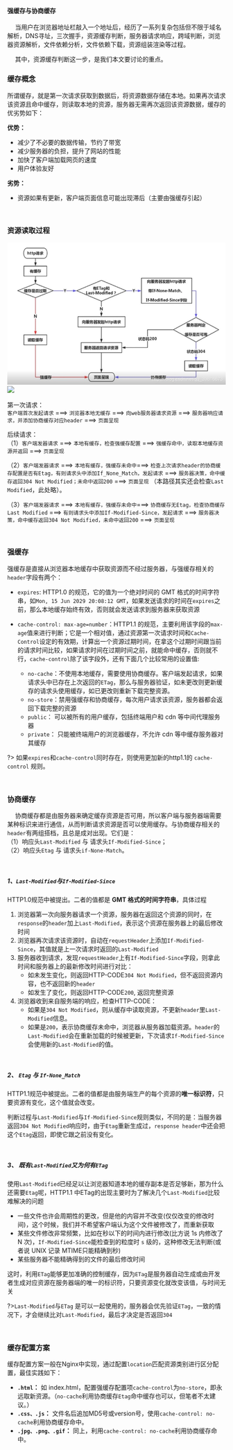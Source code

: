 #### 强缓存与协商缓存

&emsp; 当用户在浏览器地址栏敲入一个地址后，经历了一系列复杂包括但不限于域名解析，DNS寻址，三次握手，资源缓存判断，服务器请求响应，跨域判断，浏览器资源解析，文件依赖分析，文件依赖下载，资源组装渲染等过程。

&emsp; 其中，资源缓存判断这一步，是我们本文要讨论的重点。
### 缓存概念

所谓缓存，就是第一次请求获取到数据后，将资源数据存储在本地。如果再次请求该资源且命中缓存，则读取本地的资源，服务器无需再次返回该资源数据，缓存的优劣势如下：

**优势：**
- 减少了不必要的数据传输，节约了带宽
- 减少服务器的负担，提升了网站的性能
- 加快了客户端加载网页的速度
- 用户体验友好

**劣势：**
- 资源如果有更新，客户端页面信息可能出现滞后（主要由强缓存引起）

<br>

### 资源读取过程

<img src="/docs/static/image/code/cache.jpeg" />
<img src="https://img-blog.csdnimg.cn/20191204223212908.png?x-oss-process=image/watermark,type_ZmFuZ3poZW5naGVpdGk,shadow_10,text_aHR0cHM6Ly9ibG9nLmNzZG4ubmV0L20wXzM3OTY1MDE4,size_16,color_FFFFFF,t_70" />

第一次请求：<br>
`客户端首次发起请求`  ===> `浏览器本地无缓存`  ===> `向web服务器请求资源` ===> `服务器响应请求，并添加协商缓存对应header` ===> `页面呈现`

后续请求：<br>
（1）`客户端发器请求` ===> `本地有缓存，检查强缓存配置` ===> `强缓存命中，读取本地缓存资源并返回` ===> `页面呈现`  <br>

（2）`客户端发器请求` ===> `本地有缓存，强缓存未命中`===> `检查上次请求header的协商缓存配置是否有Etag，有则请求头中添加If_None_Match，发起请求` ===> `服务器决策，命中缓存返回304 Not Modified；未命中返回200` ===> `页面呈现` （本路径其实还会检查`Last Modified`，此处略）。<br> 

（3）`客户端发器请求` ===> `本地有缓存，强缓存未命中`===> `协商缓存无Etag，检查协商缓存Last Modified` ===> `有则请求头中添加If-Modified-Since，发起请求` ===> `服务器决策，命中缓存返回304 Not Modified，未命中返回200` ===> `页面呈现`

<br>

### 强缓存

强缓存是直接从浏览器本地缓存中获取资源而不经过服务器，与强缓存相关的`header`字段有两个：

- `expires`: HTTP1.0 的规范，它的值为一个绝对时间的 GMT 格式的时间字符串，如`Mon, 15 Jun 2029 20:08:12 GMT`，如果发送请求的时间在`expires`之前，那么本地缓存始终有效，否则就会发送请求到服务器来获取资源

- `cache-control: max-age=number`：HTTP1.1 的规范，主要利用该字段的`max-age`值来进行判断；它是一个相对值，通过资源第一次请求时间和`Cache-Control`设定的有效期，计算出一个资源过期时间，在拿这个过期时间跟当前的请求时间比较，如果请求时间在过期时间之前，就能命中缓存，否则就不行，`cache-control`除了该字段外，还有下面几个比较常用的设置值:
    - `no-cache`：不使用本地缓存，需要使用协商缓存。客户端发起请求，如果请求头中已存在上次返回的`ETag`，那么与服务器验证，如未更改则更新缓存的请求头使用缓存，如已更改则重新下载完整资源。
    - `no-store`：禁用强缓存和协商缓存，每次用户请求该资源，服务器都会返回下载完整的资源
    - `public`： 可以被所有的用户缓存，包括终端用户和 cdn 等中间代理服务器
    - `private`： 只能被终端用户的浏览器缓存，不允许 cdn 等中缓存服务器对其缓存

?> 如果`expires`和`cache-control`同时存在，则使用更加新的http1.1的 `cache-control` 规则。

<br>

### 协商缓存

&emsp; 协商缓存都是由服务器来确定缓存资源是否可用，所以客户端与服务器端需要某种标识来进行通信，从而判断请求资源是否可以使用缓存。与协商缓存相关的`header`有两组搭档，且总是成对出现。它们是：<br>
（1）响应头`Last-Modified` 与 请求头`If-Modified-Since`；<br>
（2）响应头`Etag` 与 请求头`if-None-Match`。

&emsp;
##### 1、`Last-Modified`与`If-Modified-Since`

HTTP1.0规范中被提出。二者的值都是 **GMT 格式的时间字符串**，具体过程

1. 浏览器第一次向服务器请求一个资源，服务器在返回这个资源的同时，在`response`的`header`加上`Last-Modified`，表示这个资源在服务器上的最后修改时间
2. 浏览器再次请求该资源时，自动在`requestHeader`上添加`If-Modified-Since`，其值就是上一次请求时返回的`Last-Modified`
3. 服务器收到请求，发现`requestHeader`上有`If-Modified-Since`字段，则拿此时间和服务器上的最新修改时间进行对比：<br>
    - 如未发生变化，则返回HTTP-CODE`304 Not Modified`，但不返回资源内容，也不返回新的`header`
    - 如发生了变化，则返回HTTP-CODE`200`, 返回完整资源
4. 浏览器收到来自服务端的响应，检查HTTP-CODE：
    - 如果是`304 Not Modified`，则从缓存中读取资源，不更新`header`里`Last-Modified`信息。
    - 如果是`200`，表示协商缓存未命中，浏览器从服务器加载资源。`header`的`Last-Modified`会在重新加载的时候被更新，下次请求`If-Modified-Since`会使用新的`Last-Modified`的值。

&emsp;
##### 2、 `Etag` 与 `If-None_Match`

HTTP1.1规范中被提出。二者的值都是由服务端生产的每个资源的**唯一标识符**，只要资源有变化，这个值就会改变。

判断过程与`Last-Modified`与`If-Modified-Since`规则类似，不同的是：当服务器返回`304 Not Modified`响应时，由于`Etag`重新生成过，`response header`中还会把这个`Etag`返回，即使它跟之前没有变化。


&emsp;
##### 3、 既有`Last-Modified`又为何有`ETag`

使用`Last-Modified`已经足以让浏览器知道本地的缓存副本是否足够新，那为什么还需要`Etag`呢，HTTP1.1 中ETag的出现主要时为了解决几个`Last-Modified`比较难解决的问题

- 一些文件也许会周期性的更改，但是他的内容并不改变(仅仅改变的修改时间)，这个时候，我们并不希望客户端认为这个文件被修改了，而重新获取
- 某些文件修改非常频繁，比如在秒以下的时间内进行修改(比方说 1s 内修改了 N 次)，`If-Modified-Since`能检查到的粒度时 `s` 级的，这种修改无法判断(或者说 UNIX 记录 MTIME只能精确到秒)
- 某些服务器不能精确得到的文件的最后修改时间

这时，利用`ETag`能够更加准确的控制缓存，因为`ETag`是服务器自动生成或由开发者生成对应资源在服务器端的唯一的标识符，只要资源变化就改变该值，与时间无关

?>`Last-Modified`与`ETag` 是可以一起使用的，服务器会优先验证`ETag`，一致的情况下，才会继续比对`Last-Modified`，最后才决定是否返回`304`

<br>

### 缓存配置方案

缓存配置方案一般在Nginx中实现，通过配置`location`匹配资源类别进行区分配置，最佳实践如下：

- **`.html`：** 如 index.html，配置强缓存配置项`cache-control`为`no-store`，即永远取新资源。（`no-cache`利用协商缓存`Etag`命中缓存也可以，但笔者不太建议。）
- **`.css、.js`：** 文件名后追加MD5号或version号，使用`cache-control: no-cache`利用协商缓存命中。
- **`.jpg、.png、.gif`：** 同上，利用`cache-control: no-cache`利用协商缓存命中。

